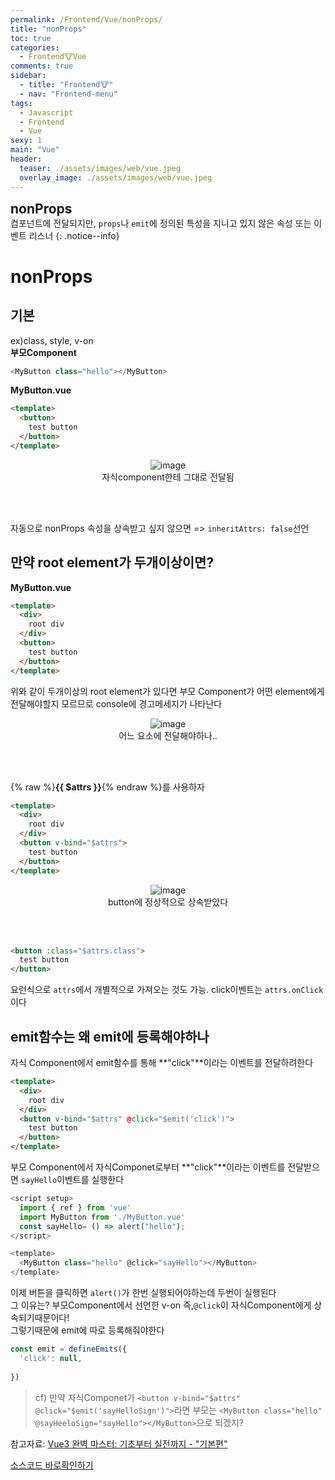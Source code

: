 ```yaml
---
permalink: /Frontend/Vue/nonProps/
title: "nonProps"
toc: true
categories:
  - Frontend🐮Vue
comments: true
sidebar:
  - title: "Frontend🐮"
  - nav: "Frontend-menu"
tags:
  - Javascript
  - Frontend
  - Vue
sexy: 1
main: "Vue"
header:
  teaser: ./assets/images/web/vue.jpeg
  overlay_image: ./assets/images/web/vue.jpeg
---
```


<span style = "font-size:1.5em;  font-weight: 700;">nonProps</span><br>
컴포넌트에 전달되지만, `props`나 `emit`에 정의된 특성을 지니고 있지 않은 속성 또는 이벤트 리스너
{: .notice--info}



# nonProps
## 기본
ex)class, style, v-on
<br>
**부모Component**
```js 
<MyButton class="hello"></MyButton>
```

**MyButton.vue**
```html
<template>
  <button>
    test button
  </button>
</template>
```

<figure align="center">
<img alt="image" src='https://user-images.githubusercontent.com/46098949/228186293-550bb580-b90d-4019-861f-5d73837a2cdc.png'>
<figcaption align="center">자식component한테 그대로 전달됨</figcaption>
</figure>
<br>
<br>

자동으로 nonProps 속성을 상속받고 싶지 않으면 => `inheritAttrs: false`선언

## 만약 root element가 두개이상이면?
**MyButton.vue**
```html
<template>
  <div>
    root div
  </div>
  <button>
    test button
  </button>
</template>
```
위와 같이 두개이상의 root element가 있다면 부모 Component가 어떤 element에게 전달해야할지 모르므로 console에 경고메세지가 나타난다  


<figure align="center">
<img alt="image" src='https://user-images.githubusercontent.com/46098949/228187565-063382bc-8584-41c6-b895-47cefabf0c0a.png'>
<figcaption align="center">어느 요소에 전달해야하나..</figcaption>
</figure>
<br>
<br>

{% raw %}**{{ $attrs }}**{% endraw %}를 사용하자


```html
<template>
  <div>
    root div
  </div>
  <button v-bind="$attrs">
    test button
  </button>
</template>
```
<figure align="center">
<img alt="image" src='https://user-images.githubusercontent.com/46098949/228188706-3c041eb1-a04c-4949-aa50-1c6d246df0a4.png'>
<figcaption align="center">button에 정상적으로 상속받았다</figcaption>
</figure>
<br>
<br>

```html
<button :class="$attrs.class">
  test button
</button>
```
요런식으로 `attrs`에서 개별적으로 가져오는 것도 가능. click이벤트는 `attrs.onClick`이다



## emit함수는 왜 emit에 등록해야하나

자식 Component에서 emit함수를 통해 **"click"**이라는 이벤트를 전달하려한다
```html
<template>
  <div>
    root div
  </div>
  <button v-bind="$attrs" @click="$emit('click')">
    test button
  </button>
</template>
```

부모 Component에서 자식Componet로부터 **"click"**이라는 이벤트를 전달받으면 `sayHello`이벤트를 실행한다  

```js
<script setup>
  import { ref } from 'vue'
  import MyButton from './MyButton.vue'
  const sayHello= () => alert("hello");
</script>

<template>
  <MyButton class="hello" @click="sayHello"></MyButton>
</template>
```
이제 버튼을 클릭하면 `alert()`가 한번 실행되어야하는데 두번이 실행된다  
그 이유는? 부모Component에서 선언한 v-on 즉,`@click`이 자식Component에게 상속되기때문이다!  
그렇기때문에 emit에 따로 등록해줘야한다  
```js
const emit = defineEmits({
  'click': null, 
  
})
```

> cf) 만약 자식Componet가 `<button v-bind="$attrs" @click="$emit('sayHelloSign')">`라면 부모는 `<MyButton class="hello" @sayHeeloSign="sayHello"></MyButton>`으로 되겠지?





참고자료: [Vue3 완벽 마스터: 기초부터 실전까지 - "기본편"](https://www.inflearn.com/course/vue-%EC%99%84%EB%B2%BD-%EA%B8%B0%EB%B3%B8)

[소스코드 바로확인하기](https://sfc.vuejs.org/#eNqVUctqwzAQ/JVFBGxDYt9dO7SFQi/9A10cR26V6oW0TgnB/96V5bilh0Juu7PamdnRlT05V55HwWrWhN5LhxAEjm7PjdTOeoQreDHABIO3GjJ6mq2jt8vziGjNMiurGxAZ6RlAb00gxu7yKpSyLeQFtHvolPCYc/YRQc6KB26aKqmTLjUotFMdCuoAmlWmV10I7boHj72S/ScBNwHO9s1qgpabamViW5Zc73TnylOwhk6+Rn6+DAJnNcxIxOiC2JMYogt1VYWhj2edQmn9e0VV6UeDUotSBL07ePsVhCdiziLFxM1Ekr8DuS/ilJzQEqGFoxikES/UhHxxmM23ZzWYUaktLLajcvF/mkd5ngsAby0CtTNc3fDmkMI+7w7SHCncTYfo6ayfuDfRVr44KCj0xIeCHKftRJnqP/8wfQMmqtYo)